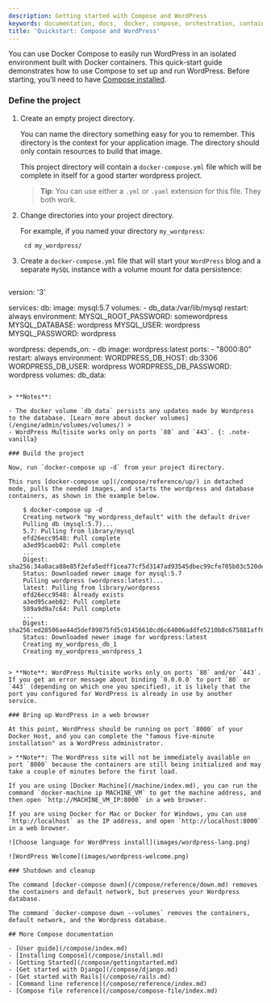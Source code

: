 ```yaml
---
description: Getting started with Compose and WordPress
keywords: documentation, docs,  docker, compose, orchestration, containers
title: 'Quickstart: Compose and WordPress'
---
```

You can use Docker Compose to easily run WordPress in an isolated environment built with Docker containers. This quick-start guide demonstrates how to use Compose to set up and run WordPress. Before starting, you'll need to have [Compose installed](/compose/install.md).

### Define the project

1. Create an empty project directory.
    
    You can name the directory something easy for you to remember. This directory is the context for your application image. The directory should only contain resources to build that image.
    
    This project directory will contain a `docker-compose.yml` file which will be complete in itself for a good starter wordpress project.
    
    > **Tip**: You can use either a `.yml` or `.yaml` extension for this file. They both work.

2. Change directories into your project directory.
    
    For example, if you named your directory `my_wordpress`:
    
        cd my_wordpress/
        

3. Create a `docker-compose.yml` file that will start your `WordPress` blog and a separate `MySQL` instance with a volume mount for data persistence:
    
    ```none
version: '3'

services:
   db:
     image: mysql:5.7
     volumes:
       - db_data:/var/lib/mysql
     restart: always
     environment:
       MYSQL_ROOT_PASSWORD: somewordpress
       MYSQL_DATABASE: wordpress
       MYSQL_USER: wordpress
       MYSQL_PASSWORD: wordpress

   wordpress:
     depends_on:
       - db
     image: wordpress:latest
     ports:
       - "8000:80"
     restart: always
     environment:
       WORDPRESS_DB_HOST: db:3306
       WORDPRESS_DB_USER: wordpress
       WORDPRESS_DB_PASSWORD: wordpress
volumes:
    db_data:
```

> **Notes**:

- The docker volume `db_data` persists any updates made by Wordpress to the database. [Learn more about docker volumes](/engine/admin/volumes/volumes/) >
- WordPress Multisite works only on ports `80` and `443`. {: .note-vanilla}

### Build the project

Now, run `docker-compose up -d` from your project directory.

This runs [docker-compose up](/compose/reference/up/) in detached mode, pulls the needed images, and starts the wordpress and database containers, as shown in the example below.

    $ docker-compose up -d
    Creating network "my_wordpress_default" with the default driver
    Pulling db (mysql:5.7)...
    5.7: Pulling from library/mysql
    efd26ecc9548: Pull complete
    a3ed95caeb02: Pull complete
    ...
    Digest: sha256:34a0aca88e85f2efa5edff1cea77cf5d3147ad93545dbec99cfe705b03c520de
    Status: Downloaded newer image for mysql:5.7
    Pulling wordpress (wordpress:latest)...
    latest: Pulling from library/wordpress
    efd26ecc9548: Already exists
    a3ed95caeb02: Pull complete
    589a9d9a7c64: Pull complete
    ...
    Digest: sha256:ed28506ae44d5def89075fd5c01456610cd6c64006addfe5210b8c675881aff6
    Status: Downloaded newer image for wordpress:latest
    Creating my_wordpress_db_1
    Creating my_wordpress_wordpress_1
    

> **Note**: WordPress Multisite works only on ports `80` and/or `443`. If you get an error message about binding `0.0.0.0` to port `80` or `443` (depending on which one you specified), it is likely that the port you configured for WordPress is already in use by another service.

### Bring up WordPress in a web browser

At this point, WordPress should be running on port `8000` of your Docker Host, and you can complete the "famous five-minute installation" as a WordPress administrator.

> **Note**: The WordPress site will not be immediately available on port `8000` because the containers are still being initialized and may take a couple of minutes before the first load.

If you are using [Docker Machine](/machine/index.md), you can run the command `docker-machine ip MACHINE_VM` to get the machine address, and then open `http://MACHINE_VM_IP:8000` in a web browser.

If you are using Docker for Mac or Docker for Windows, you can use `http://localhost` as the IP address, and open `http://localhost:8000` in a web browser.

![Choose language for WordPress install](images/wordpress-lang.png)

![WordPress Welcome](images/wordpress-welcome.png)

### Shutdown and cleanup

The command [docker-compose down](/compose/reference/down.md) removes the containers and default network, but preserves your Wordpress database.

The command `docker-compose down --volumes` removes the containers, default network, and the Wordpress database.

## More Compose documentation

- [User guide](/compose/index.md)
- [Installing Compose](/compose/install.md)
- [Getting Started](/compose/gettingstarted.md)
- [Get started with Django](/compose/django.md)
- [Get started with Rails](/compose/rails.md)
- [Command line reference](/compose/reference/index.md)
- [Compose file reference](/compose/compose-file/index.md)